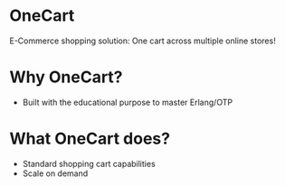 # OneCart
E-Commerce shopping solution: One cart across multiple online stores!

# Why OneCart?

- Built with the educational purpose to master Erlang/OTP

# What OneCart does?

- Standard shopping cart capabilities
- Scale on demand
